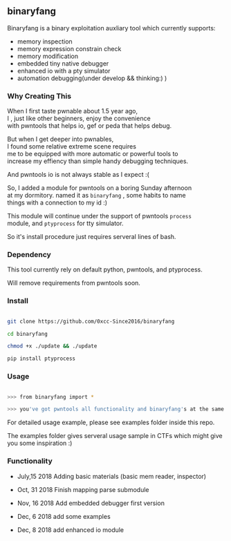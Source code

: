 ## binaryfang


Binaryfang is a binary exploitation auxliary tool which currently supports:

- memory inspection 
- memory expression constrain check
- memory modification 
- embedded tiny native debugger
- enhanced io with a pty simulator
- automation debugging(under develop && thinking:) )

### Why Creating This


When I first taste pwnable about 1.5 year ago,   
I , just like other beginners, enjoy the convenience   
with pwntools that helps io, gef or peda that helps debug.

But when I get deeper into pwnables,  
I found some relative extreme scene requires   
me to be equipped with more automatic or powerful tools to  
increase my effiency than simple handy debugging techniques.  

And pwntools io is not always stable as I expect :(

So, I added a module for pwntools on a boring Sunday afternoon  
at my dormitory. named it as `binaryfang` , some habits to name  
things with a connection to my id :)  

This module will continue under the support of pwntools `process`   
module, and `ptyprocess` for tty simulator.  

So it's install procedure just requires serveral lines of bash.  

### Dependency


This tool currently rely on default python, pwntools, and ptyprocess.  

Will remove requirements from pwntools soon.

### Install 


```bash 

git clone https://github.com/0xcc-Since2016/binaryfang

cd binaryfang

chmod +x ./update && ./update

pip install ptyprocess

```

### Usage


```bash 

>>> from binaryfang import *

>>> you've got pwntools all functionality and binaryfang's at the same time.

```

For detailed usage example, please see examples folder inside this repo.  

The examples folder gives serveral usage sample in CTFs which might give you some inspiration :)


### Functionality


- July,15 2018 Adding basic materials (basic mem reader, inspector)

- Oct, 31 2018 Finish mapping parse submodule

- Nov, 16 2018 Add embedded debugger first version

- Dec, 6  2018 add some examples

- Dec, 8  2018 add enhanced io module
